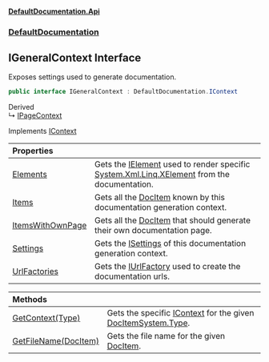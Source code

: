 #### [DefaultDocumentation\.Api](../../index.md 'index')
### [DefaultDocumentation](../../index.md#DefaultDocumentation 'DefaultDocumentation')

## IGeneralContext Interface

Exposes settings used to generate documentation\.

```csharp
public interface IGeneralContext : DefaultDocumentation.IContext
```

Derived  
&#8627; [IPageContext](../IPageContext/index.md 'DefaultDocumentation\.IPageContext')

Implements [IContext](../IContext/index.md 'DefaultDocumentation\.IContext')

| Properties | |
| :--- | :--- |
| [Elements](Elements.md 'DefaultDocumentation\.IGeneralContext\.Elements') | Gets the [IElement](../Api/IElement/index.md 'DefaultDocumentation\.Api\.IElement') used to render specific [System\.Xml\.Linq\.XElement](https://docs.microsoft.com/en-us/dotnet/api/System.Xml.Linq.XElement 'System\.Xml\.Linq\.XElement') from the documentation\. |
| [Items](Items.md 'DefaultDocumentation\.IGeneralContext\.Items') | Gets all the [DocItem](../Models/DocItem/index.md 'DefaultDocumentation\.Models\.DocItem') known by this documentation generation context\. |
| [ItemsWithOwnPage](ItemsWithOwnPage.md 'DefaultDocumentation\.IGeneralContext\.ItemsWithOwnPage') | Gets all the [DocItem](../Models/DocItem/index.md 'DefaultDocumentation\.Models\.DocItem') that should generate their own documentation page\. |
| [Settings](Settings.md 'DefaultDocumentation\.IGeneralContext\.Settings') | Gets the [ISettings](../ISettings/index.md 'DefaultDocumentation\.ISettings') of this documentation generation context\. |
| [UrlFactories](UrlFactories.md 'DefaultDocumentation\.IGeneralContext\.UrlFactories') | Gets the [IUrlFactory](../Api/IUrlFactory/index.md 'DefaultDocumentation\.Api\.IUrlFactory') used to create the documentation urls\. |

| Methods | |
| :--- | :--- |
| [GetContext\(Type\)](GetContext(Type).md 'DefaultDocumentation\.IGeneralContext\.GetContext\(System\.Type\)') | Gets the specific [IContext](../IContext/index.md 'DefaultDocumentation\.IContext') for the given [DocItem](../Models/DocItem/index.md 'DefaultDocumentation\.Models\.DocItem')[System\.Type](https://docs.microsoft.com/en-us/dotnet/api/System.Type 'System\.Type')\. |
| [GetFileName\(DocItem\)](GetFileName(DocItem).md 'DefaultDocumentation\.IGeneralContext\.GetFileName\(DefaultDocumentation\.Models\.DocItem\)') | Gets the file name for the given [DocItem](../Models/DocItem/index.md 'DefaultDocumentation\.Models\.DocItem')\. |
